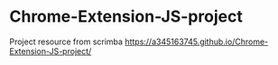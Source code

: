 # Chrome-Extension-JS-project

Project resource from scrimba
https://a345163745.github.io/Chrome-Extension-JS-project/
